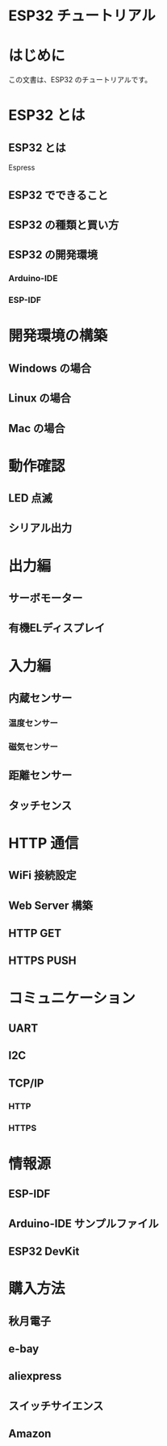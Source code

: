 # ESP32 チュートリアル

# はじめに

この文書は、ESP32 のチュートリアルです。

# ESP32 とは

## ESP32 とは

Espress

## ESP32 でできること

## ESP32 の種類と買い方

## ESP32 の開発環境

### Arduino-IDE

### ESP-IDF

# 開発環境の構築

## Windows の場合

## Linux の場合

## Mac の場合

# 動作確認

## LED 点滅

## シリアル出力

# 出力編

## サーボモーター

## 有機ELディスプレイ

# 入力編

## 内蔵センサー

### 温度センサー

### 磁気センサー

## 距離センサー

## タッチセンス

# HTTP 通信

## WiFi 接続設定

## Web Server 構築

## HTTP GET

## HTTPS PUSH

# コミュニケーション

## UART

## I2C

## TCP/IP

### HTTP

### HTTPS

# 情報源

## ESP-IDF

## Arduino-IDE サンプルファイル

## ESP32 DevKit

# 購入方法

## 秋月電子

## e-bay

## aliexpress

## スイッチサイエンス

## Amazon





